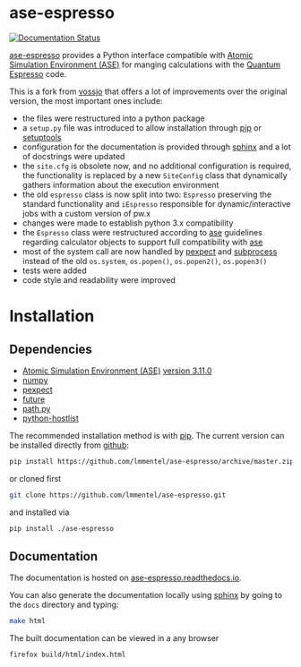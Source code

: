 # ase-espresso

[![Documentation Status](https://readthedocs.org/projects/ase-espresso/badge/?version=latest)](http://ase-espresso.readthedocs.io/en/latest/?badge=latest)

[ase-espresso](https://github.com/lmmentel/ase-espresso) provides a Python interface compatible with
[Atomic Simulation Environment (ASE)][ase] for manging calculations with the [Quantum Espresso] code.

This is a fork from [vossjo][vossjo-ae] that offers a lot of improvements over the original version,
the most important ones include:

- the files were restructured into a python package
- a `setup.py` file was introduced to allow installation through [pip] or [setuptools]
- configuration for the documentation is provided through [sphinx] and a lot of docstrings were updated
- the `site.cfg` is obsolete now, and no additional configuration is required, the functionality is replaced
  by a new `SiteConfig` class that dynamically gathers information about the execution environment 
- the old `espresso` class is now split into two: `Espresso` preserving the standard functionality and
  `iEspresso` responsible for dynamic/interactive jobs with a custom version of pw.x
- changes were made to establish python 3.x compatibility
- the `Espresso` class were restructured according to [ase] guidelines regarding calculator objects to
  support full compatibility with [ase]
- most of the system call are now handled by [pexpect] and [subprocess] instead of the old `os.system`,
  `os.popen()`, `os.popen2()`, `os.popen3()`
- tests were added
- code style and readability were improved


# Installation

## Dependencies

- [Atomic Simulation Environment (ASE)][ase] [version 3.11.0](https://wiki.fysik.dtu.dk/ase/releasenotes.html#releasenotes) 
- [numpy]
- [pexpect]
- [future]
- [path.py]
- [python-hostlist]

The recommended installation method is with [pip]. The current
version can be installed directly from [github]:

```bash
pip install https://github.com/lmmentel/ase-espresso/archive/master.zip
```
or cloned first
```bash
git clone https://github.com/lmmentel/ase-espresso.git
```
and installed via
```bash
pip install ./ase-espresso
```

[ase]: https://wiki.fysik.dtu.dk/ase/index.html
[future]: http://python-future.org/
[github]: https://github.com/lmmentel/ase-espresso
[python-hostlist]: https://www.nsc.liu.se/~kent/python-hostlist/
[numpy]: http://www.numpy.org/
[path.py]: https://github.com/jaraco/path.py
[pip]: https://pip.pypa.io/en/stable/
[pexpect]: https://pexpect.readthedocs.io/en/stable
[setuptools]: https://pypi.python.org/pypi/setuptools
[sphinx]: http://www.sphinx-doc.org/en/stable/
[subprocess]: https://docs.python.org/2/library/subprocess.html
[vossjo-ae]: https://github.com/vossjo/ase-espresso
[Quantum Espresso]: http://www.quantum-espresso.org/
[wiki]: https://github.com/vossjo/ase-espresso/wiki

## Documentation

The documentation is hosted on [ase-espresso.readthedocs.io](http://ase-espresso.readthedocs.io/en/latest/).

You can also generate the documentation locally using [sphinx]
by going to the ``docs`` directory and typing:

```bash
make html
```

The built documentation can be viewed in a any browser
```bash
firefox build/html/index.html
```
